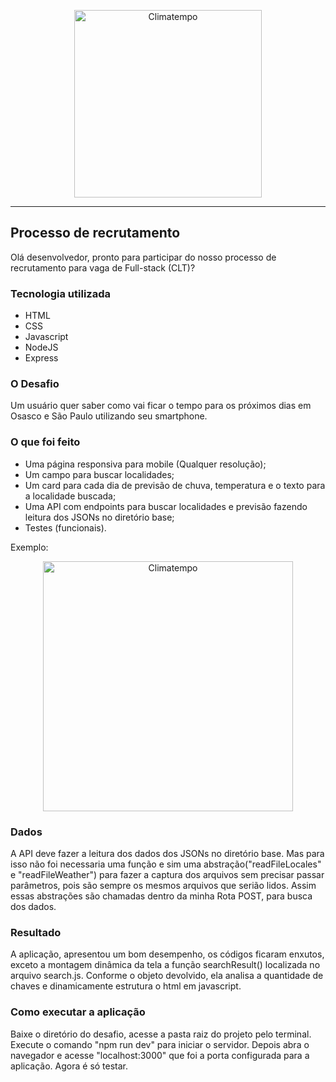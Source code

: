 <p align="center">
  <a href="http://www.climatempo.com.br">
      <img src="http://i.imgur.com/Q9lCAMF.png" alt="Climatempo" width="300px"/>
  </a>
</p>

___


## Processo de recrutamento

Olá desenvolvedor, pronto para participar do nosso
processo de recrutamento para vaga de Full-stack (CLT)?


### Tecnologia utilizada

- HTML
- CSS
- Javascript
- NodeJS
- Express

### O Desafio

Um usuário quer saber como vai ficar o 
tempo para os próximos dias em Osasco e São Paulo utilizando
seu smartphone. 

### O que foi feito
 
 - Uma página responsiva para mobile (Qualquer resolução);
 - Um campo para buscar localidades;
 - Um card para cada dia de previsão de chuva, temperatura e o texto para a localidade buscada;
 - Uma API com endpoints para buscar localidades e previsão fazendo leitura dos JSONs no diretório base;
 - Testes (funcionais).
 
Exemplo:

<p align="center">
  <a href="http://www.climatempo.com.br">
      <img src="http://i.imgur.com/x3z4tYM.png" alt="Climatempo" width="400px"/>
  </a>
</p>
 
### Dados

A API deve fazer a leitura dos dados dos JSONs no diretório base.
Mas para isso não foi necessaria uma função e sim uma abstração("readFileLocales" e "readFileWeather") para fazer a captura dos arquivos sem precisar passar parâmetros, pois são sempre os mesmos arquivos que serião lidos. Assim essas abstrações são chamadas dentro da minha Rota POST, para busca dos dados.

 
### Resultado

A aplicação, apresentou um bom desempenho, os códigos ficaram enxutos, exceto a montagem dinâmica da tela a função searchResult() localizada no arquivo search.js. Conforme o objeto devolvido, ela analisa a quantidade de chaves e dinamicamente estrutura o html em javascript.

### Como executar a aplicação

Baixe o diretório do desafio, acesse a pasta raiz do projeto pelo terminal.
Execute o comando "npm run dev" para iniciar o servidor.
Depois abra o navegador e acesse "localhost:3000" que foi a porta configurada para a aplicação.
Agora é só testar.
